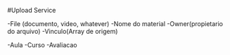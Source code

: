 #Upload Service

-File (documento, video, whatever)
-Nome do material
-Owner(propietario do arquivo)
-Vinculo(Array de origem)

-Aula
-Curso
-Avaliacao